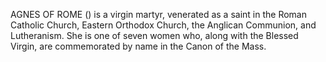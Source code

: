AGNES OF ROME () is a virgin martyr, venerated as a saint in the Roman Catholic Church, Eastern Orthodox Church, the Anglican Communion, and Lutheranism. She is one of seven women who, along with the Blessed Virgin, are commemorated by name in the Canon of the Mass.
